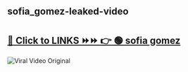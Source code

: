 
 ## sofia_gomez-leaked-video 

# <h2><a href="https://clipsfans.com/sofia_gomez&ref=git">🔗 Click to LINKS ⏩⏩ 👉 🟢 sofia gomez </a></h2>

<a href="https://clipsfans.com/sofia_gomez&ref=git" rel="nofollow" data-target="animated-image.originalLink"><img src="https://i.ibb.co.com/xMMVF88/686577567.gif" alt="Viral Video Original" style="max-width: 100%; display: inline-block;" data-target="animated-image.originalImage"></a>
